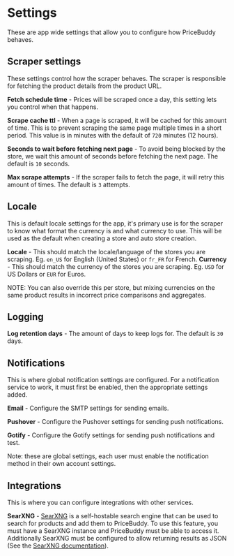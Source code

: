 # Settings

These are app wide settings that allow you to configure how PriceBuddy behaves.

## Scraper settings

These settings control how the scraper behaves. The scraper is responsible for
fetching the product details from the product URL.

**Fetch schedule time** - Prices will be scraped once a day, this setting lets 
you control when that happens.

**Scrape cache ttl** - When a page is scraped, it will be cached for this amount 
of time. This is to prevent scraping the same page multiple times in a short period. 
This value is in minutes with the default of `720` minutes (12 hours).

**Seconds to wait before fetching next page** - To avoid being blocked by the
store, we wait this amount of seconds before fetching the next page. The default
is `10` seconds.

**Max scrape attempts** - If the scraper fails to fetch the page, it will retry
this amount of times. The default is `3` attempts.

## Locale

This is default locale settings for the app, it's primary use is for the scraper
to know what format the currency is and what currency to use. This will be used
as the default when creating a store and auto store creation.

**Locale** - This should match the locale/language of the stores you are scraping.
Eg. `en_US` for English (United States) or `fr_FR` for French.
**Currency** - This should match the currency of the stores you are scraping.
Eg. `USD` for US Dollars or `EUR` for Euros.

NOTE: You can also override this per store, but mixing currencies on the same
product results in incorrect price comparisons and aggregates.

## Logging

**Log retention days** - The amount of days to keep logs for. The default is `30` days.

## Notifications

This is where global notification settings are configured. For a notification service
to work, it must first be enabled, then the appropriate settings added.

**Email** - Configure the SMTP settings for sending emails.

**Pushover** - Configure the Pushover settings for sending push notifications.

**Gotify** - Configure the Gotify settings for sending push notifications and test.

Note: these are global settings, each user must enable the notification method in their
own account settings.

## Integrations

This is where you can configure integrations with other services.

**SearXNG** - [SearXNG](https://github.com/searxng/searxng) is a self-hostable search engine
that can be used to search for products and add them to PriceBuddy. To use this feature, you
must have a SearXNG instance and PriceBuddy must be able to access it. Additionally
SearXNG must be configured to allow returning results as JSON (See the 
[SearXNG documentation](https://docs.searxng.org/admin/settings/settings_search.html#settings-search)).

